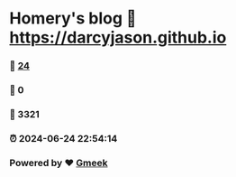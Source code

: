 # Homery's blog :link: https://darcyjason.github.io 
### :page_facing_up: [24](https://darcyjason.github.io/tag.html) 
### :speech_balloon: 0 
### :hibiscus: 3321 
### :alarm_clock: 2024-06-24 22:54:14 
### Powered by :heart: [Gmeek](https://github.com/Meekdai/Gmeek)
